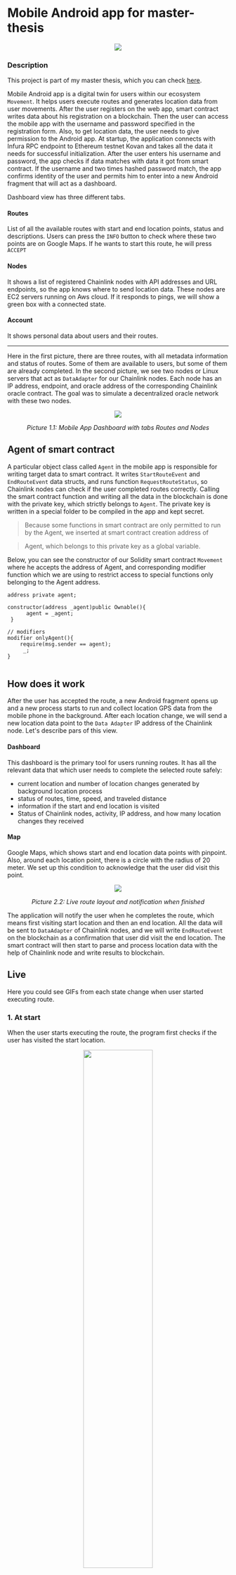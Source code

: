 # Mobile Android app for master-thesis
<p align="center">
 <img src="pictures-mobile/mobile_app.png"/>
</p>

### Description

This project is part of my master thesis, which you can check [here](https://github.com/filipmacek/master-thesis).

Mobile Android app is a digital twin for users within our ecosystem `Movement`.
It helps users execute routes and generates location data from user movements.
After the user registers on the web app, smart contract writes data about his registration on a blockchain.
Then the user can access the mobile app with the username and password specified in the registration form.
Also, to get location data, the user needs to give permission to the Android app.
At startup, the application connects with  Infura RPC endpoint to Ethereum testnet Kovan and
takes all the data it needs for successful initialization.
After the user enters his username and password, the app checks if data matches with data it got from smart contract.
If the username and two times hashed password match, the app confirms identity of the user and permits him to
enter into a new Android fragment that will act as a dashboard.

Dashboard view has three different tabs.

#### Routes
List of all the available routes with start and end location points, status and descriptions.
Users can press the `INFO` button to check where these two points are on Google Maps.
If he wants to start this route, he will press `ACCEPT`

#### Nodes
It shows a list of registered Chainlink nodes with API addresses and URL endpoints, so the app knows where to send location data.
These nodes are EC2 servers running on Aws cloud. If it responds to pings, we will show a green box with a connected state.

#### Account
It shows personal data about users and their routes.

***

Here in the first picture, there are three routes, with all metadata information and status of routes. 
Some of them are available to users, but some of them are already completed.
In the second picture, we see two nodes or Linux servers that act as `DataAdapter` for our Chainlink nodes.
Each node has an IP address, endpoint, and oracle address of the corresponding Chainlink oracle contract.
The goal was to simulate a decentralized oracle network with these two nodes.


<p align='center'>
<img align='center' src="pictures-mobile/mobile_app_dashboard.png"/>
</p>

<p align='center'>
<em>Picture 1.1: Mobile App Dashboard with tabs Routes and Nodes</em>
</p>


## Agent of smart contract

A particular object class called `Agent` in the mobile app is responsible for writing target data to smart contract.
It writes `StartRouteEvent` and `EndRouteEvent` data structs, and runs function `RequestRouteStatus`, so Chainlink nodes
can check if the user completed routes correctly.
Calling the smart contract function and writing all the data in the blockchain is done with the private key, which strictly belongs to `Agent`.
The private key is written in a special folder to be compiled in the app and kept secret.
> Because some functions in smart contract are only permitted to run by the Agent, we inserted at smart contract creation address of

> Agent, which belongs to this private key as a global variable.

Below, you can see the constructor of our Solidity smart contract `Movement` where he accepts the address of Agent, and corresponding modifier function
which we are using to restrict access to special functions only belonging to the Agent address.

```solidity
address private agent;

constructor(address _agent)public Ownable(){
      agent = _agent;
 }
    
// modifiers
modifier onlyAgent(){
    require(msg.sender == agent);
     _;
}
    
```

## How does it work

After the user has accepted the route, a new Android fragment opens up and a new process starts to run and collect
location GPS data from the mobile phone in the background.
After each location change, we will send a new location data point to the `Data Adapter` IP address of the Chainlink node.
Let's describe pars of this view.
#### Dashboard
This dashboard is the primary tool for users running routes. It has all the relevant data that which user needs to complete the selected route safely:
- current location and number of location changes generated by background location process
- status of routes, time, speed, and traveled distance
- information if the start and end location is visited
- Status of Chainlink nodes, activity, IP address, and how many location changes they received

#### Map
Google Maps, which shows start and end location data points with pinpoint. Also, around each location point, there is a circle with
the radius of 20 meter. We set up this condition to acknowledge that the user did visit this point.


<p align='center'>
<img align='center' src="pictures-mobile/mobile_app_finish.png"/>
</p>

<p align='center'>
<em>Picture 2.2: Live route layout and notification when finished</em>
</p>



The application will notify the user when he completes the route, which means first visiting start location and then an end location.
All the data will be sent to `DataAdapter` of Chainlink nodes, and we will write `EndRouteEvent` on the blockchain as a confirmation
that user did visit the end location.
The smart contract will then start to parse and process location data with the help of Chainlink node and write results to blockchain.



## Live
Here you could see GIFs from each state change when user started executing route.

### 1. At start
When the user starts executing the route, the program first checks if the user has visited the start location.
<p align='center'>
  <img src="video/at_start.gif" width="56%" height="55%"/>
</p>


### 2. During the execution of route
Here you can see how the user is approaching the end location in this fast-forwarded gif.
As the user walks, location changes are recorded on the Android app, which sends these data points to `DataAdapter` IP address
of the Chainlink node.
<p align='center'>
  <img src="video/during.gif" width="56%" height="55%"/>
</p>


### 3. At the end
In the last phase of route execution, we wait for the user to visit the end location.
After he is in a radius of 20m from the end data point, the app exits from route execution dashboard and notifies user, \
In the background, our `Agent` entity notifies the smart contract on the blockchain that the route is finished.
<p align='center'>
  <img src="video/at_the_end.gif" width="55%" height="55%"/>
</p>
